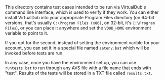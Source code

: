 This directory contains test cases intended to be run via VirtualDub's
command line interface, which is used to verify if they work. You can either
install VirtualDub into your appropriate Program Files directory (on 64-bit
versions, that's usually `C:\Program Files (x86)`, on 32-bit, it's
`C:\Program Files`), or you can place it anywhere and set the `VDUB_HOME`
environment variable to point to it.

If you opt for the second, instead of setting the environment varible for your
account, you can set it in a special file named `setenv.bat` which will be
invoked before tests are run.

In any case, once you have the environment set up, you can use `runtests.bat`
to run through any AVS file with a file name that ends with "test". Results
of the tests will be stored in a TXT file called `results.txt`.
